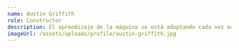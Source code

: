 ```yaml
---
name: Austin Griffith
role: Constructor
description: El aprendizaje de la máquina se está adoptando cada vez más en tecnología. Dicho éxito se debe en gran medida a una combinación de avances algorítmicos, mejoras de los recursos de computación y el acceso a una gran cantidad de diversos datos de capacitación.
imageUrl: /assets/uploads/profile/austin-griffith.jpg
---
```

